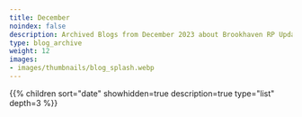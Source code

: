 ```yaml
---
title: December
noindex: false
description: Archived Blogs from December 2023 about Brookhaven RP Updates, exciting news, and new findings
type: blog_archive
weight: 12
images:
- images/thumbnails/blog_splash.webp
---
```




{{% children sort="date" showhidden=true description=true type="list" depth=3 %}}
